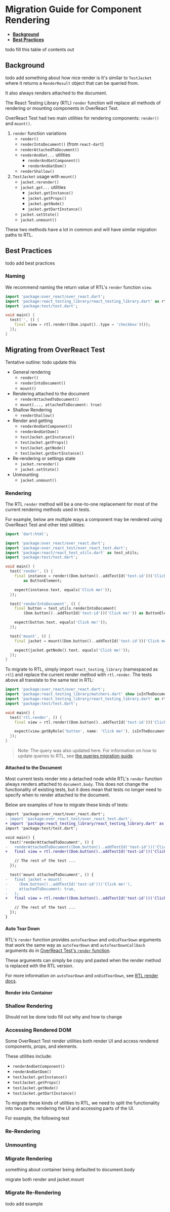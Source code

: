 # Migration Guide for Component Rendering

* __[Background](#background)__
* __[Best Practices](#best-practices)__

todo fill this table of contents out

## Background

todo add something about how nice render is
It's similar to `TestJacket` where it returns a `RenderResult` object that can be queried from.

It also always renders attached to the document.

The React Testing Library (RTL) `render` function will replace all methods of rendering or mounting components in OverReact Test.

OverReact Test had two main utilities for rendering components: `render()` and `mount()`.

1. `render` function variations
    * `render()`
    * `renderIntoDocument()` (from `react-dart`)
    * `renderAttachedToDocument()`
    * `renderAndGet...` utilities
        * `renderAndGetComponent()`
        * `renderAndGetDom()`
    * `renderShallow()`
2. `TestJacket` usage with `mount()`
    * `jacket.rerender()`
    * `jacket.get...` utilities
        * `jacket.getInstance()`
        * `jacket.getProps()`
        * `jacket.getNode()`
        * `jacket.getDartInstance()`
    * `jacket.setState()`
    * `jacket.unmount()`

These two methods have a lot in common and will have similar migration paths to RTL.

## Best Practices

todo add best practices

### Naming

We recommend naming the return value of RTL's `render` function `view`.

```dart
import 'package:over_react/over_react.dart';
import 'package:react_testing_library/react_testing_library.dart' as rtl;
import 'package:test/test.dart';

void main() {
  test('', () {
    final view = rtl.render((Dom.input()..type = 'checkbox')());
  });
}
```

## Migrating from OverReact Test

Tentative outline: todo update this

* General rendering
  * `render()`
  * `renderIntoDocument()`
  * `mount()`
* Rendering attached to the document
  * `renderAttachedToDocument()`
  * `mount(..., attachedToDocument: true)`
* Shallow Rendering
  * `renderShallow()`
* Render and getting
  * `renderAndGetComponent()`
  * `renderAndGetDom()`
  * `testJacket.getInstance()`
  * `testJacket.getProps()`
  * `testJacket.getNode()`
  * `testJacket.getDartInstance()`
* Re-rendering or settings state
  * `jacket.rerender()`
  * `jacket.setState()`
* Unmounting
  * `jacket.unmount()`

### Rendering

The RTL `render` method will be a one-to-one replacement for most of the current rendering methods used in tests.

For example, below are multiple ways a component may be rendered using OverReact Test and other test utilities:

```dart
import 'dart:html';

import 'package:over_react/over_react.dart';
import 'package:over_react_test/over_react_test.dart';
import 'package:react/react_test_utils.dart' as test_utils;
import 'package:test/test.dart';

void main() {
  test('render', () {
    final instance = render((Dom.button()..addTestId('test-id'))('Click me!'))
        as ButtonElement;

    expect(instance.text, equals('Click me!'));
  });

  test('renderIntoDocument', () {
    final button = test_utils.renderIntoDocument(
        (Dom.button()..addTestId('test-id'))('Click me!')) as ButtonElement;

    expect(button.text, equals('Click me!'));
  });

  test('mount', () {
    final jacket = mount((Dom.button()..addTestId('test-id'))('Click me!'));

    expect(jacket.getNode().text, equals('Click me!'));
  });
}
```

To migrate to RTL, simply import `react_testing_library` (namespaced as `rtl`) and replace the current render method with `rtl.render`. 
The tests above all translate to the same test in RTL:

```dart
import 'package:over_react/over_react.dart';
import 'package:react_testing_library/matchers.dart' show isInTheDocument;
import 'package:react_testing_library/react_testing_library.dart' as rtl;
import 'package:test/test.dart';

void main() {
  test('rtl.render', () {
    final view = rtl.render((Dom.button()..addTestId('test-id'))('Click me!'));

    expect(view.getByRole('button', name: 'Click me!'), isInTheDocument);
  });
}
```

> Note: The query was also updated here. For information on how to update queries to RTL, see [the queries migration guide][queries-migration-guide].

#### Attached to the Document

Most current tests render into a detached node while RTL's `render` function always renders attached to `document.body`. 
This does not change the functionality of existing tests, but it does mean that tests no longer need to specify when 
to render attached to the document.

Below are examples of how to migrate these kinds of tests:

```diff
import 'package:over_react/over_react.dart';
- import 'package:over_react_test/over_react_test.dart';
+ import 'package:react_testing_library/react_testing_library.dart' as rtl;
import 'package:test/test.dart';

void main() {
  test('renderAttachedToDocument', () {
-   renderAttachedToDocument((Dom.button()..addTestId('test-id'))('Click me!'));
+   final view = rtl.render((Dom.button()..addTestId('test-id'))('Click me!'));

    // The rest of the test ...
  });

  test('mount attachedToDocument', () {
-   final jacket = mount(
-     (Dom.button()..addTestId('test-id'))('Click me!'),
-     attachedToDocument: true,
-   );
+   final view = rtl.render((Dom.button()..addTestId('test-id'))('Click me!'));

    // The rest of the test ...
  });
}
```

#### Auto Tear Down

RTL's `render` function provides `autoTearDown` and `onDidTearDown` arguments that work the same way as `autoTearDown` 
and `autoTearDownCallback` arguments do in [OverReact Test's `render` function][over-react-test-render-doc].

These arguments can simply be copy and pasted when the render method is replaced with the RTL version.

For more information on `autoTearDown` and `onDidTearDown`, see [RTL render docs][react-testing-library-render-doc].

#### Render into Container



### Shallow Rendering

Should not be done todo fill out why and how to change

### Accessing Rendered DOM

Some OverReact Test render utilities both render UI and access rendered components, props, and elements.

These utilities include:

* `renderAndGetComponent()`
* `renderAndGetDom()`
* `testJacket.getInstance()`
* `testJacket.getProps()`
* `testJacket.getNode()`
* `testJacket.getDartInstance()`

To migrate these kinds of utilities to RTL, we need to split the functionality into two parts: rendering the UI and accessing parts of the UI.

For example, the following test 

### Re-Rendering

### Unmounting



### Migrate Rendering

something about container being defaulted to document.body

migrate both render and jacket.mount

### Migrate Re-Rendering

todo add example

[queries-migration-guide]: https://github.com/Workiva/react_testing_library/blob/master/doc/migration_guides/queries.md
[over-react-test-render-doc]: https://pub.dev/documentation/over_react_test/latest/over_react_test/render.html
[react-testing-library-render-doc]: https://workiva.github.io/react_testing_library/rtl.react/render.html
